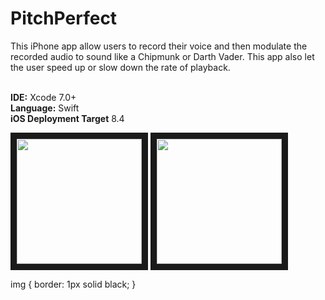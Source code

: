 # PitchPerfect

This iPhone app allow users to record their voice and then modulate the recorded audio to sound like a Chipmunk or Darth Vader. This app also let the user speed up or slow down the rate of playback.

<br><b>IDE:</b> Xcode 7.0+
<br><b>Language:</b> Swift
<br><b>iOS Deployment Target</b> 8.4

<img src="https://bennyspr.com/img/github/pitchPerfect/Simulator_Screen_Shot_1.png" width="200" border="10">

<img src="https://bennyspr.com/img/github/pitchPerfect/Simulator_Screen_Shot_2.png" width="200" border="10">


img {
  border: 1px solid black;
}
